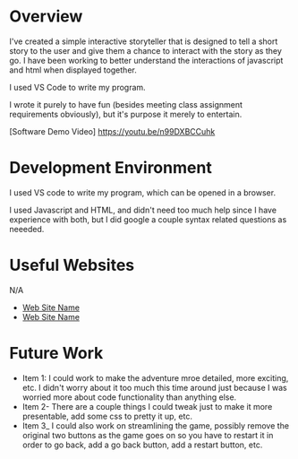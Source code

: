 # Overview

I've created a simple interactive storyteller that is designed to tell a short story to the user and give them
a chance to interact with the story as they go.  I have been working to better understand the interactions of javascript and html when displayed together.

I used VS Code to write my program.

I wrote it purely to have fun (besides meeting class assignment requirements obviously), but it's purpose it merely to entertain.

[Software Demo Video] https://youtu.be/n99DXBCCuhk 

# Development Environment

I used VS code to write my program, which can be opened in a browser.

I used Javascript and HTML, and didn't need too much help since I have experience with both, but I did google a couple syntax related questions as neeeded.

# Useful Websites

N/A
- [Web Site Name](http://url.link.goes.here)
- [Web Site Name](http://url.link.goes.here)

# Future Work

- Item 1: I could work to make the adventure mroe detailed, more exciting, etc.  I didn't worry about it too much this time around just because I was worried more about code functionality than anything else.
- Item 2- There are a couple things I could tweak just to make it more presentable, add some css to pretty it up, etc.
- Item 3_ I could also work on streamlining the game, possibly remove the original two buttons as the game goes on so you have to restart it in order to go back, add a go back button, add a restart button, etc.